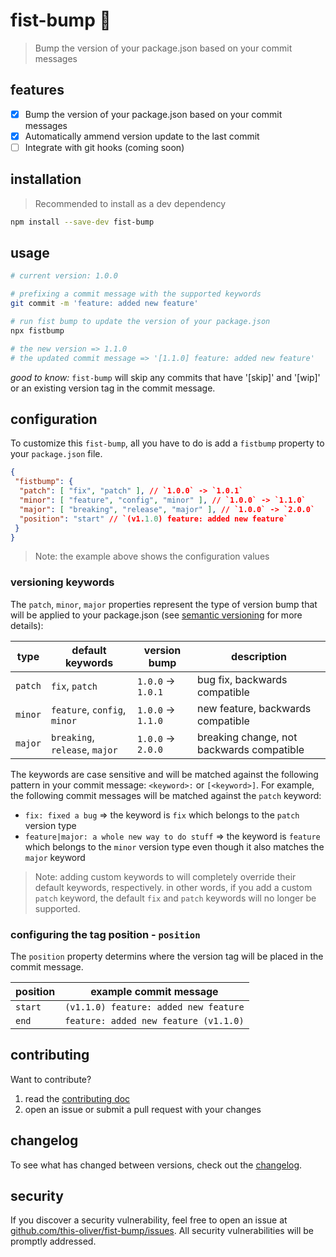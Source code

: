 # fist-bump 👊

> Bump the version of your package.json based on your commit messages

## features

- [x] Bump the version of your package.json based on your commit messages
- [x] Automatically ammend version update to the last commit
- [ ] Integrate with git hooks (coming soon)

## installation

> Recommended to install as a dev dependency

```bash
npm install --save-dev fist-bump
```

## usage

```bash
# current version: 1.0.0

# prefixing a commit message with the supported keywords
git commit -m 'feature: added new feature'

# run fist bump to update the version of your package.json
npx fistbump

# the new version => 1.1.0
# the updated commit message => '[1.1.0] feature: added new feature'
```

*good to know:* `fist-bump` will skip any commits that have '[skip]' and '[wip]' or an existing version tag in the commit message.

## configuration

To customize this `fist-bump`, all you have to do is add a `fistbump` property to your `package.json` file.

```json
{
 "fistbump": {
  "patch": [ "fix", "patch" ], // `1.0.0` -> `1.0.1`
  "minor": [ "feature", "config", "minor" ], // `1.0.0` -> `1.1.0`
  "major": [ "breaking", "release", "major" ], // `1.0.0` -> `2.0.0`
  "position": "start" // `(v1.1.0) feature: added new feature`
 }
}
```

> Note: the example above shows the configuration values

### versioning keywords

The `patch`, `minor`, `major` properties represent the type of version bump that will be applied to your package.json (see [semantic versioning](https://docs.npmjs.com/about-semantic-versioning) for more details):

| type    | default keywords               | version bump       | description                               |
| ------- | ------------------------------ | ------------------ | ----------------------------------------- |
| `patch` | `fix`, `patch`                 | `1.0.0` -> `1.0.1` | bug fix, backwards compatible             |
| `minor` | `feature`, `config`, `minor`   | `1.0.0` -> `1.1.0` | new feature, backwards compatible         |
| `major` | `breaking`, `release`, `major` | `1.0.0` -> `2.0.0` | breaking change, not backwards compatible |

The keywords are case sensitive and will be matched against the following pattern in your commit message: `<keyword>:` or `[<keyword>]`. For example, the following commit messages will be matched against the `patch` keyword:

- `fix: fixed a bug` => the keyword is `fix` which belongs to the `patch` version type
- `feature|major: a whole new way to do stuff` => the keyword is `feature` which belongs to the `minor` version type even though it also matches the `major` keyword

> Note: adding custom keywords to will completely override their default keywords, respectively. in other words, if you add a custom `patch` keyword, the default `fix` and `patch` keywords will no longer be supported.

### configuring the tag position - `position`

The `position` property determins where the version tag will be placed in the commit message.

| position | example commit message                |
| -------- | ------------------------------------- |
| `start`  | `(v1.1.0) feature: added new feature` |
| `end`    | `feature: added new feature (v1.1.0)` |

## contributing

Want to contribute?

1. read the [contributing doc](./docs/contributing.md)
2. open an issue or submit a pull request with your changes

## changelog

To see what has changed between versions, check out the [changelog](./docs/changelog.md).

## security

If you discover a security vulnerability, feel free to open an issue at [github.com/this-oliver/fist-bump/issues](https://github.com/this-oliver/fist-bump/issues). All security vulnerabilities will be promptly addressed.
